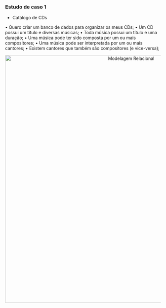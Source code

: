 ### Estudo de caso 1

 - Catálogo de CDs

• Quero criar um banco de dados para organizar os meus CDs;
• Um CD possui um título e diversas músicas;
• Toda música possui um título e uma duração;
• Uma música pode ter sido composta por um ou mais compositores;
• Uma música pode ser interpretada por um ou mais cantores;
• Existem cantores que também são compositores (e vice-versa);

<center><img src="https://user-images.githubusercontent.com/67449365/136125116-023de890-6ee7-46ae-adc7-0d3c26a97d21.png" alt ="Modelagem Relacional" width="800"></center>
